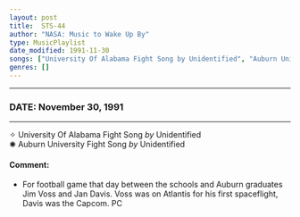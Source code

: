 ```yaml
---
layout: post
title:  STS-44
author: "NASA: Music to Wake Up By"
type: MusicPlaylist
date_modified: 1991-11-30
songs: ["University Of Alabama Fight Song by Unidentified", "Auburn University Fight Song by Unidentified"]
genres: []
---
```


----
### DATE: November 30, 1991
----
✧ University Of Alabama Fight Song *by* Unidentified    &nbsp;<br />
✺ Auburn University Fight Song *by* Unidentified  

#### Comment:
* For football game that day between the schools and Auburn graduates Jim Voss and Jan Davis. Voss was on Atlantis for his first spaceflight, Davis was the Capcom. PC




<br/>
<center>
	<a target="_blank"
	   href="https://twitter.com/intent/tweet?hashtags=Space,NASA,Playlist,NASAWakeupCalls,SpaceProgram&text=🚀 {{ page.author}}, '{{ page.songs.first }}' {{ page.title }}, {{ page.date | date: '%B %d, %Y' }}, {{ site.url }}{{ page.url }}&via=nasawakeupcalls"><i class="fab fa-twitter" title="Tweet this page" alt="Tweet this page" style="font-size: 1.3em;"></i></a>
	&nbsp; 	<i class="fas fa-user-astronaut" style="font-size: 1.5em;"></i> &nbsp;
    <a id="custom_amazon_link"
       type="amzn" search="#"
       category="popular music">
    <i class="fab fa-amazon" style="font-size: 1.3em;"></i></a>
</center>

<!-- Randomly resolve an individual entry from a song array -->
<script src="/assets/javascript/seedrandom.min.js"></script>
<script>
  var wake_me_up = ["University Of Alabama Fight Song by Unidentified", "Auburn University Fight Song by Unidentified"];
  var prng = new Math.seedrandom();
  function randomSong() {
    song = wake_me_up[Math.floor(Math.random() * wake_me_up.length)];
    var amazon_link = document.getElementById("custom_amazon_link");
    amazon_link.setAttribute("search", song);
  }
  window.onload = randomSong();
</script>
